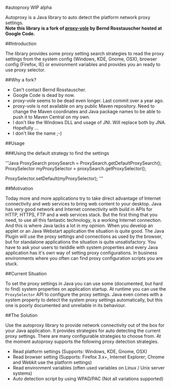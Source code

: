 #autoproxy WIP alpha

Autoproxy is a Java library to auto detect the platform network proxy settings.  
**Note this library is a fork of [proxy-vole](https://code.google.com/p/proxy-vole/) by Bernd Rosstauscher hosted at Google Code.**

##Introduction

The library provides some proxy setting search strategies to read the proxy settings from the system config 
(Windows, KDE, Gnome, OSX), browser config (Firefox, IE) or environment variables and provides you an ready to use proxy selector.

##Why a fork?
* Can't contact Bernd Rosstauscher.
* Google Code is dead by now.
* proxy-vole seems to be dead even longer. Last commit over a year ago.
* proxy-vole is not available on any public Maven repository. Need to change the Maven coordinates and Java package names 
  to be able to push it to Maven Central on my own.
* I don't like the Windows DLL and usage of JNI. Will replace both by JNA. Hopefully ...
* I don't like the name ;-)

##Usage

###Using the default strategy to find the settings

'''Java
ProxySearch proxySearch = ProxySearch.getDefaultProxySearch();
ProxySelector myProxySelector = proxySearch.getProxySelector();
                
ProxySelector.setDefault(myProxySelector);
'''

##Motivation

Today more and more applications try to take direct advantage of Internet connectivity and web services to bring web content
to your desktop. Java has very good network and Internet connectivity with build in APIs for HTTP, HTTPS, FTP and a web services stack.
But the first thing that you need, to use all this fantastic technology, is a working Internet connection. And this is where Java
lacks a lot in my opinion. When you develop an applet or an Java Webstart application the situation is quite good. The Java 
Plugin will use the proxy settings and connections as used by the browser, but for standalone applications the situation is 
quite unsatisfactory. You have to ask your users to twiddle with system properties and every Java application has 
it's own way of setting proxy configurations. In business environments where you often can find proxy configuration scripts you are stuck.

##Current Situation

To set the proxy settings in Java you can use some (documented, but hard to find) system properties on application startup. 
At runtime you can use the `ProxySelector` API to configure the proxy settings. Java even comes with a system property to 
detect the system proxy settings automatically, but this one is poorly documented and unreliable in its behaviour.

##The Solution

Use the autoproxy library to provide network connectivity out of the box for your Java application. It provides strategies 
for auto detecting the current proxy settings. There are many configurable strategies to choose from. At the moment autoproxy 
supports the following proxy detection strategies.

* Read platform settings (Supports: Windows, KDE, Gnome, OSX)
* Read browser setting (Supports: Firefox 3.x+, Internet Explorer; Chrome and Webkit use the platform settings)
* Read environment variables (often used variables on Linux / Unix server systems)
* Auto detection script by using WPAD/PAC (Not all variations supported)

